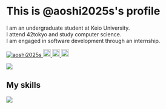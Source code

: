 # This is @aoshi2025s's profile

<p>I am an undergraduate student at Keio University.<br>
  I attend 42tokyo and study computer science.<br>
  I am engaged in software development through an internship.</p>

<p align="left">
  <a href="https://github.com/aoshi2025s/aoshi2025s/">
    <img src="https://komarev.com/ghpvc/?username=aoshi2025s" alt="aoshi2025s" />
  </a>
  <a href="https://github.com/aoshi2025s">
    <img height="20" src="https://img.shields.io/github/followers/aoshi2025s?label=follow&logo=github&style=flat" />
  </a>
  <a href="http://qiita.com/aoshi2025s">
    <img height="20" src="https://qiita-badge.apiapi.app/s/aoshi2025s/posts.svg" />
  </a>
  <//qiita.com/aoshi2025s">
    <img height="20" src="https://qiita-badge.apiapi.app/s/aoshi2025s/contributions.svg" />
  </a>
</p>
<div>
  <a>
    <img src="https://github-readme-stats.vercel.app/api/top-langs/?username=aoshi2025s&layout=compact&theme=dracula" />
  </a>
</div>

## My skills
<p align="left">
  <a href="https://skillicons.dev">
    <img src="https://skillicons.dev/icons?i=kubernetes,docker,cpp,go,linux,mysql,nodejs,ts,py" />
  </a>
</p>

<!---
aoshi2025s/aoshi2025s is a ✨ special ✨ repository because its `README.md` (this file) appears on your GitHub profile.
You can click the Preview link to take a look at your changes.
--->
